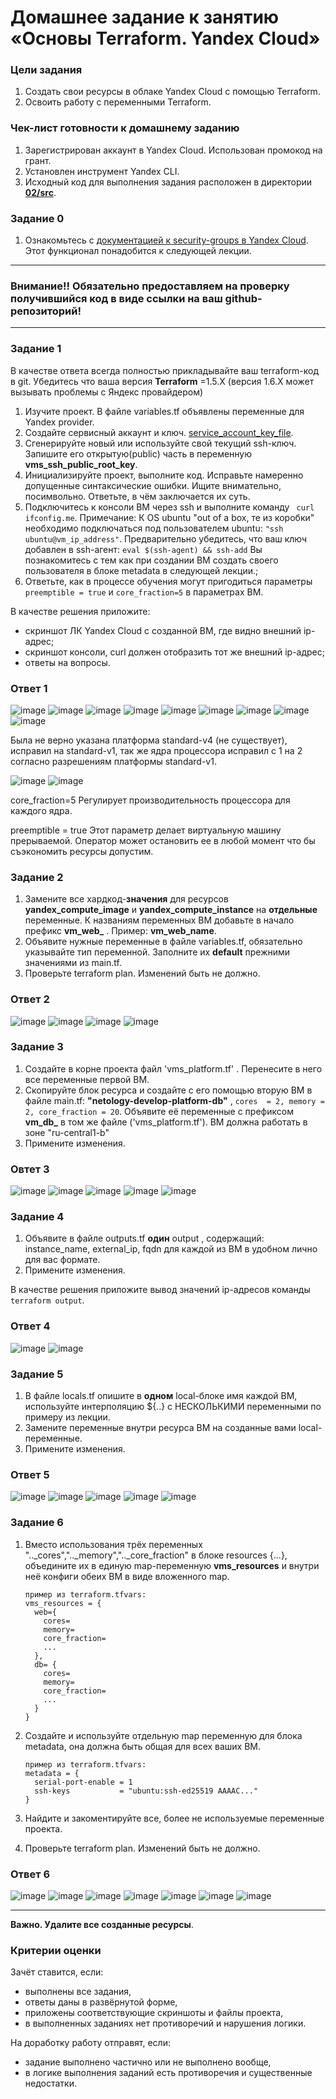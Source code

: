 # Домашнее задание к занятию «Основы Terraform. Yandex Cloud»

### Цели задания

1. Создать свои ресурсы в облаке Yandex Cloud с помощью Terraform.
2. Освоить работу с переменными Terraform.


### Чек-лист готовности к домашнему заданию

1. Зарегистрирован аккаунт в Yandex Cloud. Использован промокод на грант.
2. Установлен инструмент Yandex CLI.
3. Исходный код для выполнения задания расположен в директории [**02/src**](https://github.com/netology-code/ter-homeworks/tree/main/02/src).


### Задание 0

1. Ознакомьтесь с [документацией к security-groups в Yandex Cloud](https://cloud.yandex.ru/docs/vpc/concepts/security-groups?from=int-console-help-center-or-nav). 
Этот функционал понадобится к следующей лекции.

------
### Внимание!! Обязательно предоставляем на проверку получившийся код в виде ссылки на ваш github-репозиторий!
------

### Задание 1
В качестве ответа всегда полностью прикладывайте ваш terraform-код в git.  Убедитесь что ваша версия **Terraform** =1.5.Х (версия 1.6.Х может вызывать проблемы с Яндекс провайдером) 

1. Изучите проект. В файле variables.tf объявлены переменные для Yandex provider.
2. Создайте сервисный аккаунт и ключ. [service_account_key_file](https://terraform-provider.yandexcloud.net).
4. Сгенерируйте новый или используйте свой текущий ssh-ключ. Запишите его открытую(public) часть в переменную **vms_ssh_public_root_key**.
5. Инициализируйте проект, выполните код. Исправьте намеренно допущенные синтаксические ошибки. Ищите внимательно, посимвольно. Ответьте, в чём заключается их суть.
6. Подключитесь к консоли ВМ через ssh и выполните команду ``` curl ifconfig.me```.
Примечание: К OS ubuntu "out of a box, те из коробки" необходимо подключаться под пользователем ubuntu: ```"ssh ubuntu@vm_ip_address"```. Предварительно убедитесь, что ваш ключ добавлен в ssh-агент: ```eval $(ssh-agent) && ssh-add``` Вы познакомитесь с тем как при создании ВМ создать своего пользователя в блоке metadata в следующей лекции.;
8. Ответьте, как в процессе обучения могут пригодиться параметры ```preemptible = true``` и ```core_fraction=5``` в параметрах ВМ.

В качестве решения приложите:

- скриншот ЛК Yandex Cloud с созданной ВМ, где видно внешний ip-адрес;
- скриншот консоли, curl должен отобразить тот же внешний ip-адрес;
- ответы на вопросы.

### Ответ 1

![image](https://github.com/bezymel/ter-homeworks/assets/129361495/ddb83f7e-1628-443e-af6d-34d70edc3f4d)
![image](https://github.com/bezymel/ter-homeworks/assets/129361495/65c0140f-89d5-44e5-b730-9a093f661231)
![image](https://github.com/bezymel/ter-homeworks/assets/129361495/b3b14c10-9bc1-42ce-9820-a29c1e855fdf)
![image](https://github.com/bezymel/ter-homeworks/assets/129361495/32e768cd-fb0d-4870-88dd-50842b8be248)
![image](https://github.com/bezymel/ter-homeworks/assets/129361495/aa1b48b3-4447-45cd-b8de-0a87ab8302ca)
![image](https://github.com/bezymel/ter-homeworks/assets/129361495/9f24613b-807e-4dc4-b423-9f44c36ae965)
![image](https://github.com/bezymel/ter-homeworks/assets/129361495/fa2f5797-536d-4e84-8d7f-8d213b2929b4)
![image](https://github.com/bezymel/ter-homeworks/assets/129361495/4a8bac04-10bb-40d4-b3ac-7623195f5f06)
![image](https://github.com/bezymel/ter-homeworks/assets/129361495/49b73f91-f7cc-4d5b-97e0-02be064b1890)

Была не верно указана платформа standard-v4 (не существует), исправил на standard-v1, так же ядра процессора исправил с 1 на 2 согласно разрешениям платформы standard-v1.

![image](https://github.com/bezymel/ter-homeworks/assets/129361495/aa6f2c6e-b0be-4022-8d15-349bb1b0f4f1)
![image](https://github.com/bezymel/ter-homeworks/assets/129361495/cd35de5b-3e76-4781-8b96-545d5dacbe5c)

core_fraction=5 Регулирует производительность процессора для каждого ядра.

preemptible = true Этот параметр делает виртуальную машину прерываемой. Оператор может остановить ее в любой момент что бы съэкономить ресурсы допустим. 


### Задание 2

1. Замените все хардкод-**значения** для ресурсов **yandex_compute_image** и **yandex_compute_instance** на **отдельные** переменные. К названиям переменных ВМ добавьте в начало префикс **vm_web_** .  Пример: **vm_web_name**.
2. Объявите нужные переменные в файле variables.tf, обязательно указывайте тип переменной. Заполните их **default** прежними значениями из main.tf. 
3. Проверьте terraform plan. Изменений быть не должно.


### Ответ 2

![image](https://github.com/bezymel/ter-homeworks/assets/129361495/24e113ab-0fa4-4abc-ae62-bc7609f18aef)
![image](https://github.com/bezymel/ter-homeworks/assets/129361495/9e87ee7a-90e6-4f03-a5fb-460877820d5f)
![image](https://github.com/bezymel/ter-homeworks/assets/129361495/2615ab9e-ce08-4156-b7f2-f982e3ef4115)
![image](https://github.com/bezymel/ter-homeworks/assets/129361495/e47a987d-701b-4007-b2a2-64842ae09141)


### Задание 3

1. Создайте в корне проекта файл 'vms_platform.tf' . Перенесите в него все переменные первой ВМ.
2. Скопируйте блок ресурса и создайте с его помощью вторую ВМ в файле main.tf: **"netology-develop-platform-db"** ,  ```cores  = 2, memory = 2, core_fraction = 20```. Объявите её переменные с префиксом **vm_db_** в том же файле ('vms_platform.tf').  ВМ должна работать в зоне "ru-central1-b"
3. Примените изменения.

### Овтет 3

![image](https://github.com/bezymel/ter-homeworks/assets/129361495/14287cef-4bb6-4ca5-a5d0-32ddb68a58ef)
![image](https://github.com/bezymel/ter-homeworks/assets/129361495/a4322e9b-a577-4bab-a224-32b358c10b67)
![image](https://github.com/bezymel/ter-homeworks/assets/129361495/ace0593b-3665-4b38-aea4-009d0741dc7a)
![image](https://github.com/bezymel/ter-homeworks/assets/129361495/46b32b89-3d30-45f7-9c5e-d19727d29bba)
![image](https://github.com/bezymel/ter-homeworks/assets/129361495/026ec4db-38c3-48b0-9b03-abcf61b86659)

### Задание 4

1. Объявите в файле outputs.tf **один** output , содержащий: instance_name, external_ip, fqdn для каждой из ВМ в удобном лично для вас формате.
2. Примените изменения.

В качестве решения приложите вывод значений ip-адресов команды ```terraform output```.

### Ответ 4

![image](https://github.com/bezymel/ter-homeworks/assets/129361495/79df4651-e9e0-4c1c-b765-cec1bd596bef)
![image](https://github.com/bezymel/ter-homeworks/assets/129361495/89ec9d23-5004-4329-b038-3f087e7e09aa)

### Задание 5

1. В файле locals.tf опишите в **одном** local-блоке имя каждой ВМ, используйте интерполяцию ${..} с НЕСКОЛЬКИМИ переменными по примеру из лекции.
2. Замените переменные внутри ресурса ВМ на созданные вами local-переменные.
3. Примените изменения.

### Ответ 5

![image](https://github.com/bezymel/ter-homeworks/assets/129361495/75e1013d-965e-4d12-90be-1a81723cb625)
![image](https://github.com/bezymel/ter-homeworks/assets/129361495/24c848a0-8f85-4cef-8292-c465c32f0e44)
![image](https://github.com/bezymel/ter-homeworks/assets/129361495/7381ad6a-0d0e-438e-afbb-9615a7be3fa9)
![image](https://github.com/bezymel/ter-homeworks/assets/129361495/7d45086d-163a-442e-b647-4f36f836c439)
![image](https://github.com/bezymel/ter-homeworks/assets/129361495/057d81f7-414b-4bb9-a436-bee6ead9e93c)


### Задание 6

1. Вместо использования трёх переменных  ".._cores",".._memory",".._core_fraction" в блоке  resources {...}, объедините их в единую map-переменную **vms_resources** и  внутри неё конфиги обеих ВМ в виде вложенного map.  
   ```
   пример из terraform.tfvars:
   vms_resources = {
     web={
       cores=
       memory=
       core_fraction=
       ...
     },
     db= {
       cores=
       memory=
       core_fraction=
       ...
     }
   }
   ```
3. Создайте и используйте отдельную map переменную для блока metadata, она должна быть общая для всех ваших ВМ.
   ```
   пример из terraform.tfvars:
   metadata = {
     serial-port-enable = 1
     ssh-keys           = "ubuntu:ssh-ed25519 AAAAC..."
   }
   ```  
  
5. Найдите и закоментируйте все, более не используемые переменные проекта.
6. Проверьте terraform plan. Изменений быть не должно.

### Ответ 6

![image](https://github.com/bezymel/ter-homeworks/assets/129361495/3143f37c-5630-452c-a509-a1e26be7b714)
![image](https://github.com/bezymel/ter-homeworks/assets/129361495/db4771fe-8f28-451e-b56a-432c2139991b)
![image](https://github.com/bezymel/ter-homeworks/assets/129361495/4fbe6903-721b-412d-9494-5f3a15730344)
![image](https://github.com/bezymel/ter-homeworks/assets/129361495/59e34162-8792-4b08-9a36-e1793747b15c)
![image](https://github.com/bezymel/ter-homeworks/assets/129361495/40e4a99c-22b2-4130-98be-ac8a4ff9dbfe)
![image](https://github.com/bezymel/ter-homeworks/assets/129361495/dfed6a91-2db7-4f2d-834b-3b258805fe1f)
![image](https://github.com/bezymel/ter-homeworks/assets/129361495/c4c72605-0013-40fd-a31f-122bcaeda80e)

------

**Важно. Удалите все созданные ресурсы**.


### Критерии оценки

Зачёт ставится, если:

* выполнены все задания,
* ответы даны в развёрнутой форме,
* приложены соответствующие скриншоты и файлы проекта,
* в выполненных заданиях нет противоречий и нарушения логики.

На доработку работу отправят, если:

* задание выполнено частично или не выполнено вообще,
* в логике выполнения заданий есть противоречия и существенные недостатки. 

